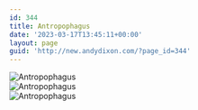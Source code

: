 ```yaml
---
id: 344
title: Antropophagus
date: '2023-03-17T13:45:11+00:00'
layout: page
guid: 'http://new.andydixon.com/?page_id=344'
---
```


![Antropophagus](https://i0.wp.com/assets.g8x2.ldn.idrivee2-23.com/posters/Antropophagus%2001.jpg?w=1200&ssl=1 "Antropophagus")  
![Antropophagus](https://i0.wp.com/assets.g8x2.ldn.idrivee2-23.com/posters/Antropophagus%2002.jpg?w=1200&ssl=1 "Antropophagus")  
![Antropophagus](https://i0.wp.com/assets.g8x2.ldn.idrivee2-23.com/posters/Antropophagus%2003.jpg?w=1200&ssl=1 "Antropophagus")